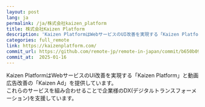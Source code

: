 ```yaml
---
layout: post
lang: ja
permalink: /ja/株式会社kaizen_platform
title: 株式会社Kaizen Platform
description: 'Kaizen PlatformはWebサービスのUI改善を実現する「Kaizen Platform」と動画広告改善の「Kaizen Ad」を提供しています。 これらのサービスを組み合わせることで企業様のDX(デジタルトランスフォーメーション)を支援しています。'
categories: full_remote
link: https://kaizenplatform.com/
commit_url: https://github.com/remote-jp/remote-in-japan/commit/b650b0994970e1784f9df7f676d17574b0470674
commit_at:  2025-01-16
---
```


<p>Kaizen PlatformはWebサービスのUI改善を実現する「Kaizen Platform」と動画広告改善の「Kaizen Ad」を提供しています。<br />これらのサービスを組み合わせることで企業様のDX(デジタルトランスフォーメーション)を支援しています。</p>

